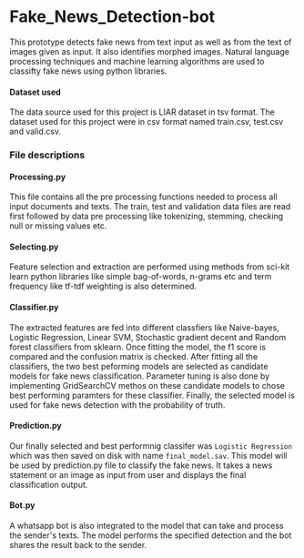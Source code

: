 # Fake_News_Detection-bot
This prototype detects fake news from text input as well as from the text of images given as input. It also identifies morphed images.
Natural language processing techniques and machine learning algorithms are used to classifty fake news using python libraries. 

#### Dataset used
The data source used for this project is LIAR dataset in tsv format. The dataset used for this project were in csv format named train.csv, test.csv and valid.csv.

### File descriptions

#### Processing.py
This file contains all the pre processing functions needed to process all input documents and texts. The train, test and validation data files are read first followed by data pre processing like tokenizing, stemming, checking null or missing values etc.

#### Selecting.py
Feature selection and extraction are performed using methods from sci-kit learn python libraries like simple bag-of-words, n-grams etc and term frequency like tf-tdf weighting is also determined.

#### Classifier.py
The extracted features are fed into different classfiers like Naive-bayes, Logistic Regression, Linear SVM, Stochastic gradient decent and Random forest classifiers from sklearn. Once fitting the model, the f1 score is compared and the confusion matrix is checked. After fitting all the classifiers, the two best peforming models are selected as candidate models for fake news classification. Parameter tuning is also done by implementing GridSearchCV methos on these candidate models to chose best performing paramters for these classifier. Finally, the selected model is used for fake news detection with the probability of truth. 

#### Prediction.py
Our finally selected and best performnig classifer was ```Logistic Regression``` which was then saved on disk with name ```final_model.sav```. This model will be used by prediction.py file to classify the fake news. It takes a news statement or an image as input from user and displays the final classification output.

#### Bot.py
A whatsapp bot is also integrated to the model that can take and process the sender's texts. The model performs the specified detection and the bot shares the result back to the sender.
